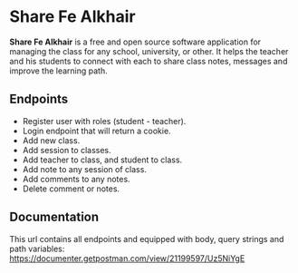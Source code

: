 # Share Fe Alkhair
**Share Fe Alkhair** is a free and open source software application for managing the class for any school, university, or other. It helps the teacher and his students to connect with each to share class notes, messages and improve the learning path.




## Endpoints

- Register user with roles (student - teacher).
- Login endpoint that will return a cookie.
- Add new class.
- Add session to classes.
- Add teacher to class, and student to class.
- Add note to any session of class.
- Add comments to any notes.
- Delete comment or notes.



## Documentation
This url contains all endpoints and equipped with body, query strings and path variables:
https://documenter.getpostman.com/view/21199597/Uz5NiYgE
